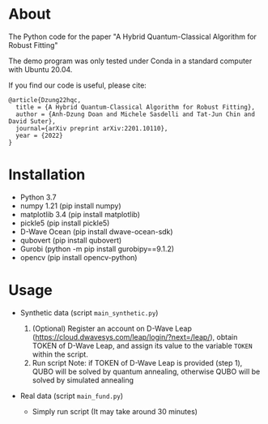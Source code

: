 About
============

The Python code for the paper "A Hybrid Quantum-Classical Algorithm for Robust Fitting"

The demo program was only tested under Conda in a standard computer with Ubuntu 20.04.

If you find our code is useful, please cite:
```
@article{Dzung22hqc,
  title = {A Hybrid Quantum-Classical Algorithm for Robust Fitting},
  author = {Anh-Dzung Doan and Michele Sasdelli and Tat-Jun Chin and David Suter},
  journal={arXiv preprint arXiv:2201.10110},
  year = {2022}
}
```

Installation
================

+ Python 3.7 
+ numpy 1.21 (pip install numpy)
+ matplotlib 3.4 (pip install matplotlib)
+ pickle5 (pip install pickle5)
+ D-Wave Ocean (pip install dwave-ocean-sdk)
+ qubovert (pip install qubovert)
+ Gurobi (python -m pip install gurobipy==9.1.2)
+ opencv (pip install opencv-python)

Usage
================

+ Synthetic data (script `main_synthetic.py`)
    1. (Optional) Register an account on D-Wave Leap (https://cloud.dwavesys.com/leap/login/?next=/leap/), obtain TOKEN of D-Wave Leap, and assign its value to the variable `TOKEN` within the script.
    2.  Run script
    Note: if TOKEN of D-Wave Leap is provided (step 1), QUBO will be solved by quantum annealing, otherwise QUBO will be solved by simulated annealing

+ Real data (script `main_fund.py`)
    - Simply run script (It may take around 30 minutes)
